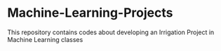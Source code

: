 # Machine-Learning-Projects
This repository contains codes about developing an Irrigation Project in Machine Learning classes

